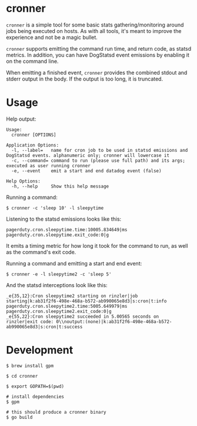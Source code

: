 # cronner
`cronner` is a simple tool for some basic stats gathering/monitoring around jobs being executed on hosts. As with all tools, it's meant to improve the experience and not be a magic bullet.

`cronner` supports emitting the command run time, and return code, as statsd metrics. In addition, you can have DogStatsd event emissions by enabling it on the command line.

When emitting a finished event, `cronner` provides the combined stdout and stderr output in the body. If the output is too long, it is truncated.

# Usage
Help output:
```
Usage:
  cronner [OPTIONS]

Application Options:
  -l, --label=   name for cron job to be used in statsd emissions and DogStatsd events. alphanumeric only; cronner will lowercase it
  -c, --command= command to run (please use full path) and its args; executed as user running cronner
  -e, --event    emit a start and end datadog event (false)

Help Options:
  -h, --help     Show this help message
```

Running a command:
```
$ cronner -c 'sleep 10' -l sleepytime
```

Listening to the statsd emissions looks like this:

```
pagerduty.cron.sleepytime.time:10005.834649|ms
pagerduty.cron.sleepytime.exit_code:0|g
```

It emits a timing metric for how long it took for the command to run, as well as the command's exit code.

Running a command and emitting a start and end event:

```
$ cronner -e -l sleepytime2 -c 'sleep 5'
```

And the statsd interceptions look like this:

```
_e{35,12}:Cron sleepytime2 starting on rinzler|job starting|k:ab31f2f6-498e-468a-b572-ab990065e8d3|s:cron|t:info
pagerduty.cron.sleepytime2.time:5005.649979|ms
pagerduty.cron.sleepytime2.exit_code:0|g
_e{55,22}:Cron sleepytime2 succeeded in 5.00565 seconds on rinzler|exit code: 0\\noutput:(none)|k:ab31f2f6-498e-468a-b572-ab990065e8d3|s:cron|t:success
```

# Development
```
$ brew install gpm

$ cd cronner

$ export GOPATH=$(pwd)

# install dependencies
$ gpm

# this should produce a cronner binary
$ go build
```
